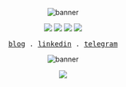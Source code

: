 <p align="center" >
   <img src="https://iili.io/dBau4ZN.gif)](https://freeimage.host/i/dBau4ZN" alt="banner"/>
</p>

<p align="center">
   <img src="https://skillicons.dev/icons?i=javascript,typescript" />
   <img src="https://skillicons.dev/icons?i=nodejs,expressjs" />
   <img src="https://skillicons.dev/icons?i=mongodb,postgresql" />
   <img src="https://skillicons.dev/icons?i=linux,bash,git" />
</p>

<p align="center">
  <samp>
    <a href="https://dev.to/mirrr/">blog</a> .
    <a href="https://www.linkedin.com/in/mirrrrrrrrrrrr/">linkedin</a> .
    <a href="https://t.me/mirrr1998">telegram</a>
  </samp>
</p>

<p align="center" >
   <img src="https://iili.io/dBau4ZN.gif)](https://freeimage.host/i/dBau4ZN" alt="banner"/>
</p>

<p align="center">
    <a href="https://hits.sh/github.com/mirrrrrrrrrrrr/">
        <img src="https://hits.sh/github.com/mirrrrrrrrrrrr.svg?view=today-total&label=mirrr's%20viewers%20(today%20%2F%20total)&color=ff5a00&labelColor=0a0505">
  </a>
</p>
